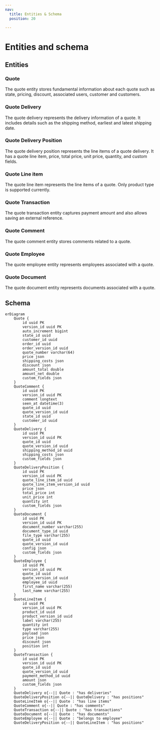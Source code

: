 ```yaml
---
nav:
  title: Entities & Schema
  position: 20

---
```


# Entities and schema

## Entities

### Quote

The quote entity stores fundamental information about each quote such as state, pricing, discount, associated users, customer and customers.

### Quote Delivery

The quote delivery represents the delivery information of a quote. It includes details such as the shipping method, earliest and latest shipping date.

### Quote Delivery Position

The quote delivery position represents the line items of a quote delivery. It has a quote line item, price, total price, unit price, quantity, and custom fields.

### Quote Line item

The quote line item represents the line items of a quote. Only product type is supported currently.

### Quote Transaction

The quote transaction entity captures payment amount and also allows saving an external reference.

### Quote Comment

The quote comment entity stores comments related to a quote.

### Quote Employee

The quote employee entity represents employees associated with a quote.

### Quote Document

The quote document entity represents documents associated with a quote.

## Schema

```mermaid
erDiagram
    Quote {
        id uuid PK
        version_id uuid PK
        auto_increment bigint
        state_id uuid
        customer_id uuid
        order_id uuid
        order_version_id uuid
        quote_number varchar(64)
        price json
        shipping_costs json
        discount json
        amount_total double
        amount_net double
        custom_fields json
    }
    QuoteComment {
        id uuid PK
        version_id uuid PK
        comment longtext
        seen_at datetime(3)
        quote_id uuid
        quote_version_id uuid
        state_id uuid
        customer_id uuid
    }
    QuoteDelivery {
        id uuid PK
        version_id uuid PK
        quote_id uuid
        quote_version_id uuid
        shipping_method_id uuid
        shipping_costs json
        custom_fields json
    }
    QuoteDeliveryPosition {
        id uuid PK
        version_id uuid PK
        quote_line_item_id uuid
        quote_line_item_version_id uuid
        price json
        total_price int
        unit_price int
        quantity int
        custom_fields json
    }
    QuoteDocument {
        id uuid PK
        version_id uuid PK
        document_number varchar(255)
        document_type_id uuid
        file_type varchar(255)
        quote_id uuid
        quote_version_id uuid
        config json
        custom_fields json
    }
    QuoteEmployee {
        id uuid PK
        version_id uuid PK
        quote_id uuid
        quote_version_id uuid
        employee_id uuid
        first_name varchar(255)
        last_name varchar(255)
    }
    QuoteLineItem {
        id uuid PK
        version_id uuid PK
        product_id uuid
        product_version_id uuid
        label varchar(255)
        quantity int
        type varchar(255)
        payload json
        price json
        discount json
        position int
    }
    QuoteTransaction {
        id uuid PK
        version_id uuid PK
        quote_id uuid
        quote_version_id uuid
        payment_method_id uuid
        amount json
        custom_fields json
    }
    QuoteDelivery o{--|| Quote : "has deliveries"
    QuoteDeliveryPosition o{--|| QuoteDelivery : "has positions"
    QuoteLineItem o{--|| Quote : "has line items"
    QuoteComment o{--|| Quote : "has comments"
    QuoteTransaction o{--|| Quote : "has transactions"
    QuoteDocument o{--|| Quote : "has documents"
    QuoteEmployee o{--|| Quote : "belongs to employee"
    QuoteDeliveryPosition o{--|| QuoteLineItem : "has positions"
```
